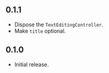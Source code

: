 ## 0.1.1

* Dispose the `TextEditingController`.
* Make `title` optional.

## 0.1.0

* Initial release.
